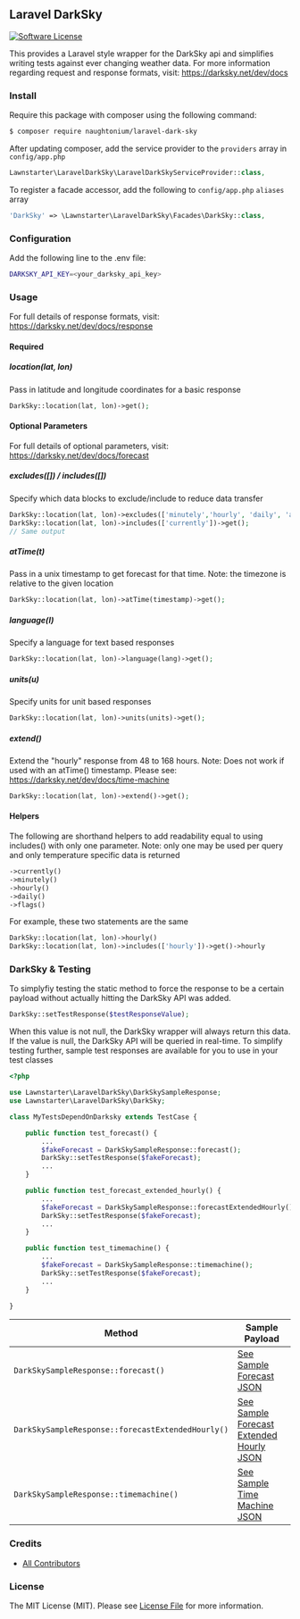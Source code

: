 ## Laravel DarkSky
[![Software License][ico-license]](LICENSE.md)

This provides a Laravel style wrapper for the DarkSky api and simplifies writing tests against ever changing weather data.
For more information regarding request and response formats, visit: https://darksky.net/dev/docs

### Install

Require this package with composer using the following command:

``` bash
$ composer require naughtonium/laravel-dark-sky
```


After updating composer, add the service provider to the `providers` array in `config/app.php`

```php
Lawnstarter\LaravelDarkSky\LaravelDarkSkyServiceProvider::class,
```

To register a facade accessor, add the following to `config/app.php` `aliases` array
```php
'DarkSky' => \Lawnstarter\LaravelDarkSky\Facades\DarkSky::class,
```

### Configuration

Add the following line to the .env file:

```sh
DARKSKY_API_KEY=<your_darksky_api_key>
```


### Usage
For full details of response formats, visit: https://darksky.net/dev/docs/response

#### Required
##### location(lat, lon)
Pass in latitude and longitude coordinates for a basic response
``` php
DarkSky::location(lat, lon)->get();
```
#### Optional Parameters
For full details of optional parameters, visit: https://darksky.net/dev/docs/forecast

##### excludes([]) / includes([])
Specify which data blocks to exclude/include to reduce data transfer
```php
DarkSky::location(lat, lon)->excludes(['minutely','hourly', 'daily', 'alerts', 'flags'])->get();
DarkSky::location(lat, lon)->includes(['currently'])->get();
// Same output
```

##### atTime(t)
Pass in a unix timestamp to get forecast for that time.
Note: the timezone is relative to the given location

``` php
DarkSky::location(lat, lon)->atTime(timestamp)->get();
```
##### language(l)
Specify a language for text based responses
``` php
DarkSky::location(lat, lon)->language(lang)->get();
```
##### units(u)
Specify units for unit based responses
``` php
DarkSky::location(lat, lon)->units(units)->get();
```
##### extend()
Extend the "hourly" response from 48 to 168 hours.
Note: Does not work if used with an atTime() timestamp.
Please see: https://darksky.net/dev/docs/time-machine
``` php
DarkSky::location(lat, lon)->extend()->get();
```

#### Helpers
The following are shorthand helpers to add readability equal to using includes() with only one parameter. Note: only one may be used per query and only temperature specific data is returned
```php
->currently()
->minutely()
->hourly()
->daily()
->flags()
```
For example, these two statements are the same
```php
DarkSky::location(lat, lon)->hourly()
DarkSky::location(lat, lon)->includes(['hourly'])->get()->hourly
```

### DarkSky & Testing
To simplyfiy testing the static method to force the response to be a certain payload without actually hitting the DarkSky API was added.

```php
DarkSky::setTestResponse($testResponseValue);
```

When this value is not null, the DarkSky wrapper will always return this data. If the value is null, the DarkSky API will be queried in real-time.
To simplify testing further, sample test responses are available for you to use in your test classes

```php
<?php

use Lawnstarter\LaravelDarkSky\DarkSkySampleResponse;
use Lawnstarter\LaravelDarkSky\DarkSky;

class MyTestsDependOnDarksky extends TestCase {

    public function test_forecast() {
        ...
        $fakeForecast = DarkSkySampleResponse::forecast();
        DarkSky::setTestResponse($fakeForecast);
        ...
    }

    public function test_forecast_extended_hourly() {
        ...
        $fakeForecast = DarkSkySampleResponse::forecastExtendedHourly();
        DarkSky::setTestResponse($fakeForecast);
        ...
    }

    public function test_timemachine() {
        ...
        $fakeForecast = DarkSkySampleResponse::timemachine();
        DarkSky::setTestResponse($fakeForecast);
        ...
    }

}

```

| Method                                                | Sample Payload                                                                                    |
|-------------------------------------------------------|---------------------------------------------------------------------------------------------------|
| ```DarkSkySampleResponse::forecast()```               | [See Sample Forecast JSON](./blob/master/resources/forecast.json)                                 |
| ```DarkSkySampleResponse::forecastExtendedHourly()``` | [See Sample Forecast Extended Hourly JSON](./blob/master/resources/forecast_extended_hourly.json) |
| ```DarkSkySampleResponse::timemachine()```            | [See Sample Time Machine JSON](./blob/master/resources/timemachine.json)                          |




### Credits

- [All Contributors][link-contributors]

### License

The MIT License (MIT). Please see [License File](LICENSE.md) for more information.

[ico-license]: https://img.shields.io/badge/license-MIT-brightgreen.svg?style=flat-square
[link-contributors]: ../../contributors
